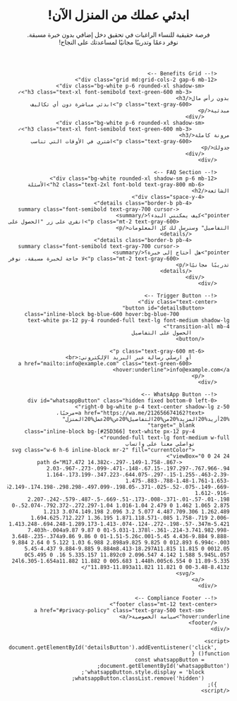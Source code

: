 <!DOCTYPE html>
<html lang="ar" dir="rtl">
<head>
    <meta charset="UTF-8">
    <meta name="viewport" content="width=device-width, initial-scale=1.0">
    <title>عمل من المنزل - فرص عمل مرنة للنساء</title>
    <script src="https://cdn.tailwindcss.com"></script>
</head>
<body class="bg-gray-50 min-h-screen">
    <div class="container mx-auto px-4 py-8 max-w-3xl">
        <!-- Header Section -->
        <header class="text-center mb-12">
            <h1 class="text-3xl md:text-4xl font-bold text-gray-800 mb-4">
                ابدئي عملك من المنزل الآن! 
            </h1>
            <p class="text-lg text-gray-600">
                فرصة حقيقية للنساء الراغبات في تحقيق دخل إضافي بدون خبرة مسبقة.<br>
                نوفر دعمًا وتدريبًا مجانيًا لمساعدتك على النجاح!
            </p>
        </header>

        <!-- Benefits Grid -->
        <div class="grid md:grid-cols-2 gap-6 mb-12">
            <div class="bg-white p-6 rounded-xl shadow-sm">
                <h3 class="text-xl font-semibold text-green-600 mb-3">✓ بدون رأس مال</h3>
                <p class="text-gray-600">ابدئي مباشرة دون أي تكاليف مبدئية</p>
            </div>
            <div class="bg-white p-6 rounded-xl shadow-sm">
                <h3 class="text-xl font-semibold text-green-600 mb-3">✓ مرونة كاملة</h3>
                <p class="text-gray-600">اشتري في الأوقات التي تناسب جدولك</p>
            </div>
        </div>

        <!-- FAQ Section -->
        <div class="bg-white rounded-xl shadow-sm p-6 mb-12">
            <h2 class="text-2xl font-bold text-gray-800 mb-6">الأسئلة الشائعة</h2>
            <div class="space-y-4">
                <details class="border-b pb-4">
                    <summary class="font-semibold text-gray-700 cursor-pointer">كيف يمكنني البدء؟</summary>
                    <p class="mt-2 text-gray-600">انقري على زر "الحصول على التفاصيل" وسنرسل لك كل المعلومات</p>
                </details>
                <details class="border-b pb-4">
                    <summary class="font-semibold text-gray-700 cursor-pointer">هل أحتاج إلى خبرة؟</summary>
                    <p class="mt-2 text-gray-600">لا حاجة لخبرة مسبقة، نوفر تدريبًا مجانيًا</p>
                </details>
            </div>
        </div>

        <!-- Trigger Button -->
        <div class="text-center">
            <button id="detailsButton"
                    class="inline-block bg-blue-600 hover:bg-blue-700 text-white px-12 py-4 rounded-full text-lg font-medium shadow-lg transition-all mb-4">
                الحصول على التفاصيل
            </button>
            
            <p class="text-gray-600 mt-6">
                أو ارسلي رسالة عبر البريد الإلكتروني:<br>
                <a href="mailto:info@example.com" class="text-green-600 hover:underline">info@example.com</a>
            </p>
        </div>

        <!-- WhatsApp Button -->
        <div id="whatsappButton" class="hidden fixed bottom-0 left-0 right-0 bg-white p-4 text-center shadow-lg z-50">
            <a href="https://wa.me/212656674162?text=مرحبًا،%20أريد%20المزيد%20من%20التفاصيل%20عن%20عمل%20المنزل"
               target="_blank"
               class="inline-block bg-[#25D366] text-white px-12 py-4 rounded-full text-lg font-medium w-full">
               تواصلي معنا على واتساب
               <svg class="w-6 h-6 inline-block mr-2" fill="currentColor" viewBox="0 0 24 24">
                   <path d="M17.472 14.382c-.297-.149-1.758-.867-2.03-.967-.273-.099-.471-.148-.67.15-.197.297-.767.966-.94 1.164-.173.199-.347.223-.644.075-.297-.15-1.255-.463-2.39-1.475-.883-.788-1.48-1.761-1.653-2.059-.173-.297-.018-.458.13-.606.134-.133.298-.347.446-.52.149-.174.198-.298.298-.497.099-.198.05-.371-.025-.52-.075-.149-.669-1.612-.916-2.207-.242-.579-.487-.5-.669-.51-.173-.008-.371-.01-.57-.01-.198 0-.52.074-.792.372-.272.297-1.04 1.016-1.04 2.479 0 1.462 1.065 2.875 1.213 3.074.149.198 2.096 3.2 5.077 4.487.709.306 1.262.489 1.694.625.712.227 1.36.195 1.871.118.571-.085 1.758-.719 2.006-1.413.248-.694.248-1.289.173-1.413-.074-.124-.272-.198-.57-.347m-5.421 7.403h-.004a9.87 9.87 0 01-5.031-1.378l-.361-.214-3.741.982.998-3.648-.235-.374a9.86 9.86 0 01-1.51-5.26c.001-5.45 4.436-9.884 9.888-9.884 2.64 0 5.122 1.03 6.988 2.898a9.825 9.825 0 012.893 6.994c-.003 5.45-4.437 9.884-9.885 9.884m8.413-18.297A11.815 11.815 0 0012.05 0C5.495 0 .16 5.335.157 11.892c0 2.096.547 4.142 1.588 5.945L.057 24l6.305-1.654a11.882 11.882 0 005.683 1.448h.005c6.554 0 11.89-5.335 11.893-11.893a11.821 11.821 0 00-3.48-8.413z"/>
               </svg>
            </a>
        </div>

        <!-- Compliance Footer -->
        <footer class="mt-12 text-center">
            <a href="#privacy-policy" class="text-gray-500 text-sm hover:underline">سياسة الخصوصية</a>
        </footer>
    </div>

    <script>
        document.getElementById('detailsButton').addEventListener('click', function() {
            const whatsappButton = document.getElementById('whatsappButton');
            whatsappButton.style.display = 'block';
            whatsappButton.classList.remove('hidden');
        });
    </script>
</body>
</html>
